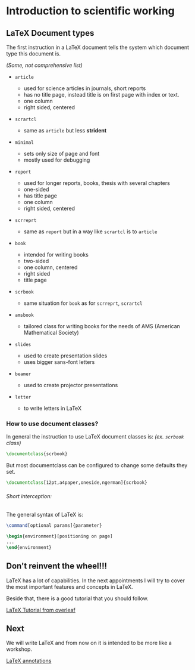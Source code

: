 # Introduction to scientific working

## LaTeX Document types

The first instruction in a LaTeX document tells the system which document type
this document is.

_(Some, not comprehensive list)_

- `article`
  - used for science articles in journals, short reports
  - has no title page, instead title is on first page with index or text.
  - one column
  - right sided, centered
- `scrartcl`
  - same as `article` but less **strident**

- `minimal`
  - sets only size of page and font
  - mostly used for debugging

- `report`
  - used for longer reports, books, thesis with several chapters
  - one-sided
  - has title page
  - one column
  - right sided, centered
- `scrreprt`
  - same as `report` but in a way like `scrartcl` is to `article`

- `book`
  - intended for writing books
  - two-sided
  - one column, centered
  - right sided
  - title page
- `scrbook`
  - same situation for `book` as for `scrreprt`, `scrartcl`
- `amsbook`
  - tailored class for writing books for the needs of AMS (American Mathematical
    Society)

- `slides`
  - used to create presentation slides
  - uses bigger sans-font letters
- `beamer`
  - used to create projector presentations

- `letter`
  - to write letters in LaTeX

### How to use document classes?

In general the instruction to use LaTeX document classes is:
_(ex. `scrbook` class)_

```Latex
\documentclass{scrbook}
```

But most documentclass can be configured to change some defaults they set.

```Latex
\documentclass[12pt,a4paper,oneside,ngerman]{scrbook}
```

###### Short interception:

The general syntax of LaTeX is:

```Latex
\command[optional params]{parameter}

\begin{environment}[positioning on page]
...
\end{environment}
```

## Don't reinvent the wheel!!!

LaTeX has a lot of capabilities.
In the next appointments I will try to cover the most important features and
concepts in LaTeX.

Beside that, there is a good tutorial that you should follow.

[LaTeX Tutorial from overleaf](https://www.overleaf.com/learn/latex/Learn_LaTeX_in_30_minutes)

## Next

We will write LaTeX and from now on it is intended to be more like a workshop.

[LaTeX annotations](LaTeX-Annotations.md)

